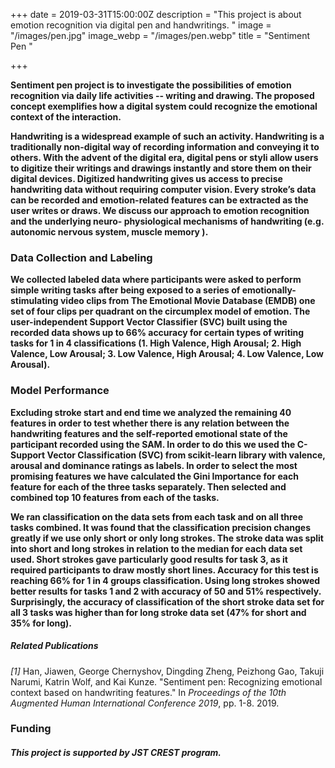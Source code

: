 +++
date = 2019-03-31T15:00:00Z
description = "This project is about emotion recognition via digital pen and handwritings. "
image = "/images/pen.jpg"
image_webp = "/images/pen.webp"
title = "Sentiment Pen "

+++

**Sentiment pen project is to investigate the possibilities of emotion recognition via daily life activities -- writing and drawing. The proposed concept exemplifies how a digital system could recognize the emotional context of the interaction.**

**Handwriting is a widespread example of such an activity. Handwriting is a traditionally non-digital way of recording information and conveying it to others. With the advent of the digital era, digital pens or styli allow users to digitize their writings and drawings instantly and store them on their digital devices. Digitized handwriting gives us access to precise handwriting data without requiring computer vision. Every stroke’s data can be recorded and emotion-related features can be extracted as the user writes or draws. We discuss our approach to emotion recognition and the underlying neuro- physiological mechanisms of handwriting (e.g. autonomic nervous system, muscle memory ).**

### Data Collection and Labeling

**We collected labeled data where participants were asked to perform simple writing tasks after being exposed to a series of emotionally-stimulating video clips from The Emotional Movie Database (EMDB) one set of four clips per quadrant on the circumplex model of emotion. The user-independent Support Vector Classifier (SVC) built using the recorded data shows up to 66% accuracy for certain types of writing tasks for 1 in 4 classifications (1. High Valence, High Arousal; 2. High Valence, Low Arousal; 3. Low Valence, High Arousal; 4. Low Valence, Low Arousal).**

### Model Performance

**Excluding stroke start and end time we analyzed the remaining 40 features in order to test whether there is any relation between the handwriting features and the self-reported emotional state of the participant recorded using the SAM. In order to do this we used the C-Support Vector Classification (SVC) from scikit-learn library with valence, arousal and dominance ratings as labels. In order to select the most promising features we have calculated the Gini Importance for each feature for each of the three tasks separately. Then selected and combined top 10 features from each of the tasks.**

**We ran classification on the data sets from each task and on all three tasks combined. It was found that the classification precision changes greatly if we use only short or only long strokes. The stroke data was split into short and long strokes in relation to the median for each data set used. Short strokes gave particularly good results for task 3, as it required participants to draw mostly short lines. Accuracy for this test is reaching 66% for 1 in 4 groups classification. Using long strokes showed better results for tasks 1 and 2 with accuracy of 50 and 51% respectively. Surprisingly, the accuracy of classification of the short stroke data set for all 3 tasks was higher than for long stroke data set (47% for short and 35% for long).**

##### Related Publications

_\[1\]_ Han, Jiawen, George Chernyshov, Dingding Zheng, Peizhong Gao, Takuji Narumi, Katrin Wolf, and Kai Kunze. "Sentiment pen: Recognizing emotional context based on handwriting features." In _Proceedings of the 10th Augmented Human International Conference 2019_, pp. 1-8. 2019.

### Funding

##### This project is supported by JST CREST program.